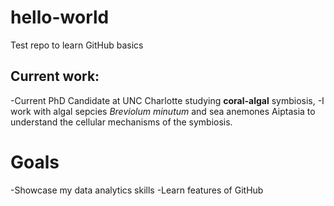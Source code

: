 # hello-world
Test repo to learn GitHub basics
## Current work:
-Current PhD Candidate at UNC Charlotte studying **coral-algal** symbiosis,
-I work with algal sepcies *Breviolum minutum* and sea anemones Aiptasia to understand the cellular mechanisms of the symbiosis. 
# Goals
-Showcase my data analytics skills
-Learn features of GitHub
